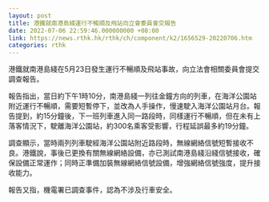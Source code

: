 ```yaml
---
layout: post
title: 港鐵就南港島綫運行不暢順及飛站向立會委員會交報告
date: 2022-07-06 22:59:46.000000000 +08:00
link: https://news.rthk.hk/rthk/ch/component/k2/1656529-20220706.htm
categories: rthk
---
```


港鐵就南港島綫在5月23日發生運行不暢順及飛站事故，向立法會相關委員會提交調查報告。

報告指出，當日約下午1時10分，南港島綫一列往金鐘方向的列車，在海洋公園站附近運行不暢順，需要短暫停下，並改為人手操作，慢速駛入海洋公園站月台。報告提到，約15分鐘後，下一班列車進入同一路段時，同樣運行不暢順，但在未有上落客情況下，駛離海洋公園站，約300名乘客受影響，行程延誤最多約19分鐘。

調查顯示，當時兩列列車駛經海洋公園站附近路段時，無線網絡信號短暫接收不良。港鐵說，事後已更換有關無線網絡設備，亦已測試南港島綫沿綫信號接收，確保設備正常運作；同時正準備加裝無線網絡信號設備，增強網絡信號強度，提升接收能力。

報告又指，機電署已調查事件，認為不涉及行車安全。
